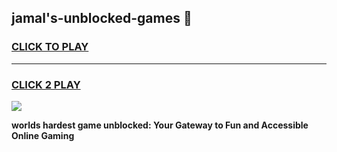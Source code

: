 
## jamal's-unblocked-games 👋
<h3>
<a href="https://premium.freeplayer.one?title=jamal's-unblocked-games&ref=14F">CLICK TO PLAY</a></h3>
<hr>

<h3>
<a href="https://premium.freeplayer.one?title=jamal's-unblocked-games&ref=14F">CLICK 2 PLAY</a>
  
</h3>

<a href="https://premium.freeplayer.one?title=jamal's-unblocked-games&ref=12F/"><img src="https://clearcache.store/games.png"></a>


**worlds hardest game unblocked: Your Gateway to Fun and Accessible Online Gaming**
